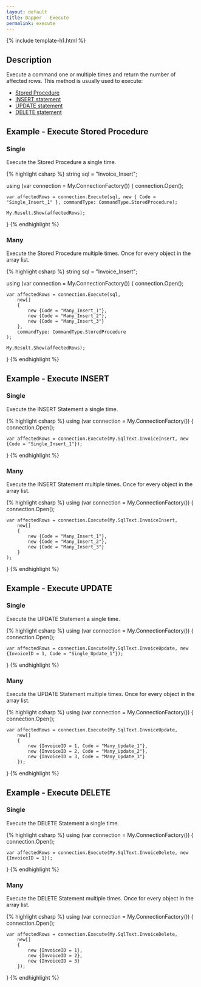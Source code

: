 ```yaml
---
layout: default
title: Dapper - Execute 
permalink: execute
---
```


{% include template-h1.html %}

## Description
Execute a command one or multiple times and return the number of affected rows. This method is usually used to execute:
- [Stored Procedure](#example---execute-stored-procedure)
- [INSERT statement](#example---execute-insert)
- [UPDATE statement](#example---execute-update)
- [DELETE statement](#example---execute-delete)

## Example - Execute Stored Procedure

### Single
Execute the Stored Procedure a single time.

{% highlight csharp %}
string sql = "Invoice_Insert";

using (var connection = My.ConnectionFactory())
{
    connection.Open();

    var affectedRows = connection.Execute(sql, new { Code = "Single_Insert_1" }, commandType: CommandType.StoredProcedure);

    My.Result.Show(affectedRows);
}
{% endhighlight %}

### Many
Execute the Stored Procedure multiple times. Once for every object in the array list.

{% highlight csharp %}
string sql = "Invoice_Insert";

using (var connection = My.ConnectionFactory())
{
    connection.Open();

    var affectedRows = connection.Execute(sql,
        new[]
        {
            new {Code = "Many_Insert_1"},
            new {Code = "Many_Insert_2"},
            new {Code = "Many_Insert_3"}
        },
        commandType: CommandType.StoredProcedure
    );

    My.Result.Show(affectedRows);
}
{% endhighlight %}

## Example - Execute INSERT

### Single
Execute the INSERT Statement a single time.

{% highlight csharp %}
using (var connection = My.ConnectionFactory())
{
    connection.Open();

    var affectedRows = connection.Execute(My.SqlText.InvoiceInsert, new {Code = "Single_Insert_1"});
}
{% endhighlight %}

### Many
Execute the INSERT Statement multiple times. Once for every object in the array list.

{% highlight csharp %}
using (var connection = My.ConnectionFactory())
{
    connection.Open();

    var affectedRows = connection.Execute(My.SqlText.InvoiceInsert,
        new[]
        {
            new {Code = "Many_Insert_1"},
            new {Code = "Many_Insert_2"},
            new {Code = "Many_Insert_3"}
        }
    );
}
{% endhighlight %}

## Example - Execute UPDATE

### Single
Execute the UPDATE Statement a single time.

{% highlight csharp %}
using (var connection = My.ConnectionFactory())
{
    connection.Open();

    var affectedRows = connection.Execute(My.SqlText.InvoiceUpdate, new {InvoiceID = 1, Code = "Single_Update_1"});
}
{% endhighlight %}

### Many
Execute the UPDATE Statement multiple times. Once for every object in the array list.

{% highlight csharp %}
using (var connection = My.ConnectionFactory())
{
    connection.Open();

    var affectedRows = connection.Execute(My.SqlText.InvoiceUpdate,
        new[]
        {
            new {InvoiceID = 1, Code = "Many_Update_1"},
            new {InvoiceID = 2, Code = "Many_Update_2"},
            new {InvoiceID = 3, Code = "Many_Update_3"}
        });
}
{% endhighlight %}

## Example - Execute DELETE

### Single
Execute the DELETE Statement a single time.

{% highlight csharp %}
using (var connection = My.ConnectionFactory())
{
    connection.Open();

    var affectedRows = connection.Execute(My.SqlText.InvoiceDelete, new {InvoiceID = 1});
}
{% endhighlight %}

### Many
Execute the DELETE Statement multiple times. Once for every object in the array list.

{% highlight csharp %}
using (var connection = My.ConnectionFactory())
{
    connection.Open();

    var affectedRows = connection.Execute(My.SqlText.InvoiceDelete,
        new[]
        {
            new {InvoiceID = 1},
            new {InvoiceID = 2},
            new {InvoiceID = 3}
        });
}
{% endhighlight %}
